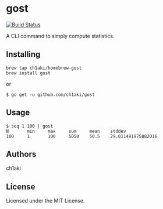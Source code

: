 # gost

[![Build Status](https://cloud.drone.io/api/badges/ch1aki/gost/status.svg)](https://cloud.drone.io/ch1aki/gost)

A CLI command to simply compute statistics.

## Installing

```
brew tap ch1aki/homebrew-gost
brew install gost
```

or

```
$ go get -u github.com/ch1aki/gost
```

## Usage

```
$ seq 1 100 | gost
N       min     max     sum     mean    stddev
100     1       100     5050    50.5    29.011491975882016
```

## Authors

ch1aki

## License

Licensed under the MIT License.
